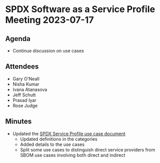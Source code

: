 # SPDX Software as a Service Profile Meeting 2023-07-17

## Agenda
* Continue discussion on use cases

## Attendees
* Gary O'Neall
* Nisha Kumar
* Ivana Atanasova
* Jeff Schutt
* Prasad Iyar
* Rose Judge

## Minutes
* Updated the [SPDX Service Profile use case document](https://docs.google.com/document/d/149PcR_KjyWKLk0fMgujoWRtVkEikcohD2u3BBmY4pS8/edit)
  * Updated definitions in the categories
  * Added details to the use cases
  * Split some use cases to distinguish direct service providers from SBOM use cases involving both direct and indirect
